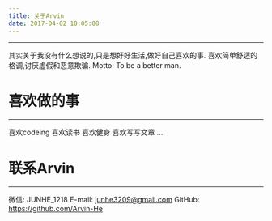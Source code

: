 ```yaml
---
title: 关于Arvin
date: 2017-04-02 10:05:08
---
```

---
其实关于我没有什么想说的,只是想好好生活,做好自己喜欢的事.
喜欢简单舒适的格调,讨厌虚假和恶意欺骗.
Motto: To be a better man.

# 喜欢做的事
---
喜欢codeing
喜欢读书
喜欢健身
喜欢写写文章
...

# 联系Arvin
---
微信: JUNHE_1218
E-mail: junhe3209@gmail.com
GitHub: https://github.com/Arvin-He
